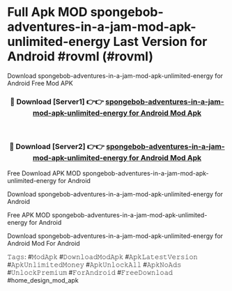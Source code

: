 # Full Apk MOD spongebob-adventures-in-a-jam-mod-apk-unlimited-energy Last Version for Android #rovml (#rovml)
Download spongebob-adventures-in-a-jam-mod-apk-unlimited-energy for Android Free Mod APK

<div align="center">
<h3>🔴 Download [Server1] 👉👉 <a href="https://apps.libra.edu.pl?title=spongebob-adventures-in-a-jam-mod-apk-unlimited-energy&ref=18F">spongebob-adventures-in-a-jam-mod-apk-unlimited-energy for Android Mod Apk</a></h3><br>

<h3>🔴 Download [Server2] 👉👉 <a href="https://apps.libra.edu.pl?title=spongebob-adventures-in-a-jam-mod-apk-unlimited-energy&ref=18F">spongebob-adventures-in-a-jam-mod-apk-unlimited-energy for Android Mod Apk</a></h3>
</div>


Free Download APK MOD spongebob-adventures-in-a-jam-mod-apk-unlimited-energy for Android

Download spongebob-adventures-in-a-jam-mod-apk-unlimited-energy for Android 

Free APK MOD spongebob-adventures-in-a-jam-mod-apk-unlimited-energy for Android 

Download spongebob-adventures-in-a-jam-mod-apk-unlimited-energy for Android Mod For Android

𝚃𝚊𝚐𝚜: #𝙼𝚘𝚍𝙰𝚙𝚔 #𝙳𝚘𝚠𝚗𝚕𝚘𝚊𝚍𝙼𝚘𝚍𝙰𝚙𝚔 #𝙰𝚙𝚔𝙻𝚊𝚝𝚎𝚜𝚝𝚅𝚎𝚛𝚜𝚒𝚘𝚗 #𝙰𝚙𝚔𝚄𝚗𝚕𝚒𝚖𝚒𝚝𝚎𝚍𝙼𝚘𝚗𝚎𝚢 #𝙰𝚙𝚔𝚄𝚗𝚕𝚘𝚌𝚔𝙰𝚕𝚕 #𝙰𝚙𝚔𝙽𝚘𝙰𝚍𝚜 #𝚄𝚗𝚕𝚘𝚌𝚔𝙿𝚛𝚎𝚖𝚒𝚞𝚖 #𝙵𝚘𝚛𝙰𝚗𝚍𝚛𝚘𝚒𝚍 #𝙵𝚛𝚎𝚎𝙳𝚘𝚠𝚗𝚕𝚘𝚊𝚍 #home_design_mod_apk